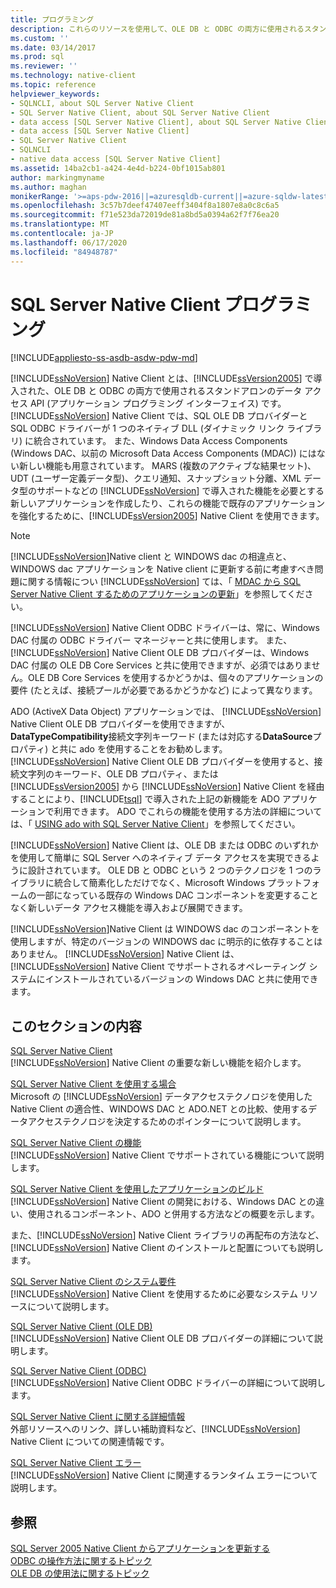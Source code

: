 ```yaml
---
title: プログラミング
description: これらのリソースを使用して、OLE DB と ODBC の両方に使用されるスタンドアロンのデータアクセス API である SQL Server Native Client を理解します。
ms.custom: ''
ms.date: 03/14/2017
ms.prod: sql
ms.reviewer: ''
ms.technology: native-client
ms.topic: reference
helpviewer_keywords:
- SQLNCLI, about SQL Server Native Client
- SQL Server Native Client, about SQL Server Native Client
- data access [SQL Server Native Client], about SQL Server Native Client
- data access [SQL Server Native Client]
- SQL Server Native Client
- SQLNCLI
- native data access [SQL Server Native Client]
ms.assetid: 14ba2cb1-a424-4e4d-b224-0bf1015ab801
author: markingmyname
ms.author: maghan
monikerRange: '>=aps-pdw-2016||=azuresqldb-current||=azure-sqldw-latest||>=sql-server-2016||=sqlallproducts-allversions||>=sql-server-linux-2017||=azuresqldb-mi-current'
ms.openlocfilehash: 3c57b7deef47407eeff3404f8a1807e8a0c8c6a5
ms.sourcegitcommit: f71e523da72019de81a8bd5a0394a62f7f76ea20
ms.translationtype: MT
ms.contentlocale: ja-JP
ms.lasthandoff: 06/17/2020
ms.locfileid: "84948787"
---
```

# <a name="sql-server-native-client-programming"></a>SQL Server Native Client プログラミング
[!INCLUDE[appliesto-ss-asdb-asdw-pdw-md](../../includes/appliesto-ss-asdb-asdw-pdw-md.md)]

  [!INCLUDE[ssNoVersion](../../includes/ssnoversion-md.md)] Native Client とは、[!INCLUDE[ssVersion2005](../../includes/ssversion2005-md.md)] で導入された、OLE DB と ODBC の両方で使用されるスタンドアロンのデータ アクセス API (アプリケーション プログラミング インターフェイス) です。 [!INCLUDE[ssNoVersion](../../includes/ssnoversion-md.md)] Native Client では、SQL OLE DB プロバイダーと SQL ODBC ドライバーが 1 つのネイティブ DLL (ダイナミック リンク ライブラリ) に統合されています。 また、Windows Data Access Components (Windows DAC、以前の Microsoft Data Access Components (MDAC)) にはない新しい機能も用意されています。 MARS (複数のアクティブな結果セット)、UDT (ユーザー定義データ型)、クエリ通知、スナップショット分離、XML データ型のサポートなどの [!INCLUDE[ssNoVersion](../../includes/ssnoversion-md.md)] で導入された機能を必要とする新しいアプリケーションを作成したり、これらの機能で既存のアプリケーションを強化するために、[!INCLUDE[ssVersion2005](../../includes/ssversion2005-md.md)] Native Client を使用できます。  
  
> [!NOTE]  
>  [!INCLUDE[ssNoVersion](../../includes/ssnoversion-md.md)]Native client と WINDOWS dac の相違点と、WINDOWS dac アプリケーションを Native client に更新する前に考慮すべき問題に関する情報につい [!INCLUDE[ssNoVersion](../../includes/ssnoversion-md.md)] ては、「 [MDAC から SQL Server Native Client するためのアプリケーションの更新](../../relational-databases/native-client/applications/updating-an-application-to-sql-server-native-client-from-mdac.md)」を参照してください。  
  
 [!INCLUDE[ssNoVersion](../../includes/ssnoversion-md.md)] Native Client ODBC ドライバーは、常に、Windows DAC 付属の ODBC ドライバー マネージャーと共に使用します。 また、[!INCLUDE[ssNoVersion](../../includes/ssnoversion-md.md)] Native Client OLE DB プロバイダーは、Windows DAC 付属の OLE DB Core Services と共に使用できますが、必須ではありません。OLE DB Core Services を使用するかどうかは、個々のアプリケーションの要件 (たとえば、接続プールが必要であるかどうかなど) によって異なります。  
  
 ADO (ActiveX Data Object) アプリケーションでは、 [!INCLUDE[ssNoVersion](../../includes/ssnoversion-md.md)] Native Client OLE DB プロバイダーを使用できますが、 **DataTypeCompatibility**接続文字列キーワード (または対応する**DataSource**プロパティ) と共に ado を使用することをお勧めします。 [!INCLUDE[ssNoVersion](../../includes/ssnoversion-md.md)] Native Client OLE DB プロバイダーを使用すると、接続文字列のキーワード、OLE DB プロパティ、または [!INCLUDE[ssVersion2005](../../includes/ssversion2005-md.md)] から [!INCLUDE[ssNoVersion](../../includes/ssnoversion-md.md)] Native Client を経由することにより、[!INCLUDE[tsql](../../includes/tsql-md.md)] で導入された上記の新機能を ADO アプリケーションで利用できます。 ADO でこれらの機能を使用する方法の詳細については、「 [USING ado with SQL Server Native Client](../../relational-databases/native-client/applications/using-ado-with-sql-server-native-client.md)」を参照してください。  
  
 [!INCLUDE[ssNoVersion](../../includes/ssnoversion-md.md)] Native Client は、OLE DB または ODBC のいずれかを使用して簡単に SQL Server へのネイティブ データ アクセスを実現できるように設計されています。 OLE DB と ODBC という 2 つのテクノロジを 1 つのライブラリに統合して簡素化しただけでなく、Microsoft Windows プラットフォームの一部になっている既存の Windows DAC コンポーネントを変更することなく新しいデータ アクセス機能を導入および展開できます。  
  
 [!INCLUDE[ssNoVersion](../../includes/ssnoversion-md.md)]Native Client は WINDOWS dac のコンポーネントを使用しますが、特定のバージョンの WINDOWS dac に明示的に依存することはありません。 [!INCLUDE[ssNoVersion](../../includes/ssnoversion-md.md)] Native Client は、[!INCLUDE[ssNoVersion](../../includes/ssnoversion-md.md)] Native Client でサポートされるオペレーティング システムにインストールされているバージョンの Windows DAC と共に使用できます。  
  
## <a name="in-this-section"></a>このセクションの内容  
 [SQL Server Native Client](../../relational-databases/native-client/sql-server-native-client.md)  
 [!INCLUDE[ssNoVersion](../../includes/ssnoversion-md.md)] Native Client の重要な新しい機能を紹介します。  
  
 [SQL Server Native Client を使用する場合](../../relational-databases/native-client/when-to-use-sql-server-native-client.md)  
 Microsoft の [!INCLUDE[ssNoVersion](../../includes/ssnoversion-md.md)] データアクセステクノロジを使用した Native Client の適合性、WINDOWS DAC と ADO.NET との比較、使用するデータアクセステクノロジを決定するためのポインターについて説明します。  
  
 [SQL Server Native Client の機能](../../relational-databases/native-client/features/sql-server-native-client-features.md)  
 [!INCLUDE[ssNoVersion](../../includes/ssnoversion-md.md)] Native Client でサポートされている機能について説明します。  
  
 [SQL Server Native Client を使用したアプリケーションのビルド](../../relational-databases/native-client/applications/building-applications-with-sql-server-native-client.md)  
 [!INCLUDE[ssNoVersion](../../includes/ssnoversion-md.md)] Native Client の開発における、Windows DAC との違い、使用されるコンポーネント、ADO と併用する方法などの概要を示します。  
  
 また、[!INCLUDE[ssNoVersion](../../includes/ssnoversion-md.md)] Native Client ライブラリの再配布の方法など、[!INCLUDE[ssNoVersion](../../includes/ssnoversion-md.md)] Native Client のインストールと配置についても説明します。  
  
 [SQL Server Native Client のシステム要件](../../relational-databases/native-client/system-requirements-for-sql-server-native-client.md)  
 [!INCLUDE[ssNoVersion](../../includes/ssnoversion-md.md)] Native Client を使用するために必要なシステム リソースについて説明します。  
  
 [SQL Server Native Client &#40;OLE DB&#41;](../../relational-databases/native-client/ole-db/sql-server-native-client-ole-db.md)  
 [!INCLUDE[ssNoVersion](../../includes/ssnoversion-md.md)] Native Client OLE DB プロバイダーの詳細について説明します。  
  
 [SQL Server Native Client &#40;ODBC&#41;](../../relational-databases/native-client/odbc/sql-server-native-client-odbc.md)  
 [!INCLUDE[ssNoVersion](../../includes/ssnoversion-md.md)] Native Client ODBC ドライバーの詳細について説明します。  
  
 [SQL Server Native Client に関する詳細情報](../../relational-databases/native-client/finding-more-sql-server-native-client-information.md)  
 外部リソースへのリンク、詳しい補助資料など、[!INCLUDE[ssNoVersion](../../includes/ssnoversion-md.md)] Native Client についての関連情報です。  
  
 [SQL Server Native Client エラー](https://msdn.microsoft.com/library/ebd0e9a8-5fe5-4b15-9a44-2f131a13c186)  
 [!INCLUDE[ssNoVersion](../../includes/ssnoversion-md.md)] Native Client に関連するランタイム エラーについて説明します。  
  
## <a name="see-also"></a>参照  
 [SQL Server 2005 Native Client からアプリケーションを更新する](../../relational-databases/native-client/applications/updating-an-application-from-sql-server-2005-native-client.md)   
 [ODBC の操作方法に関するトピック](../../relational-databases/native-client-odbc-how-to/odbc-how-to-topics.md)   
 [OLE DB の使用法に関するトピック](../../relational-databases/native-client-ole-db-how-to/ole-db-how-to-topics.md)  
  
  
